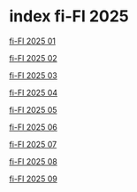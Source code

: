 # index fi-FI 2025

<a href="./01">fi-FI 2025 01</a>

<a href="./02">fi-FI 2025 02</a>

<a href="./03">fi-FI 2025 03</a>

<a href="./04">fi-FI 2025 04</a>

<a href="./05">fi-FI 2025 05</a>

<a href="./06">fi-FI 2025 06</a>

<a href="./07">fi-FI 2025 07</a>

<a href="./08">fi-FI 2025 08</a>

<a href="./09">fi-FI 2025 09</a>
